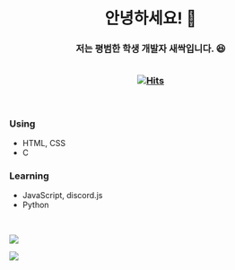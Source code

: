 <h1 align="center">안녕하세요! 👋</h1>
<h3 align="center">저는 평범한 학생 개발자 새싹입니다. 😆<br><br>

[![Hits](https://hits.seeyoufarm.com/api/count/incr/badge.svg?url=https%3A%2F%2Fgithub.com%2Fsaesac%2Fhit-counter&count_bg=%2379C83D&title_bg=%23555555&icon=&icon_color=%23E7E7E7&title=Visits&edge_flat=false)](https://hits.seeyoufarm.com)
</h3>

<br>

<h3>Using</h3>

- HTML, CSS
- C

<h3>Learning</h3>

- JavaScript, discord.js
- Python

<br>

![](https://github-readme-stats.vercel.app/api/top-langs/?username=saesac&langs_count=8&layout=compact&theme=gotham)

![](https://github-readme-stats.vercel.app/api?username=saesac&show_icons=true&theme=gotham)
